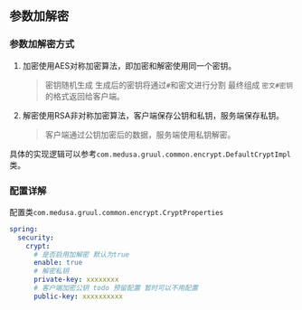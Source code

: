 ## 参数加解密

### 参数加解密方式

1. 加密使用AES对称加密算法，即加密和解密使用同一个密钥。
   > 密钥随机生成 生成后的密钥将通过`#`和密文进行分割
   最终组成 `密文#密钥`的格式返回给客户端。
2. 解密使用RSA非对称加密算法，客户端保存公钥和私钥，服务端保存私钥。
   > 客户端通过公钥加密后的数据，服务端使用私钥解密。

具体的实现逻辑可以参考`com.medusa.gruul.common.encrypt.DefaultCryptImpl`类。

### 配置详解

配置类`com.medusa.gruul.common.encrypt.CryptProperties`

```yaml
spring:
  security:
    crypt:
      # 是否启用加解密 默认为true
      enable: true
      # 解密私钥
      private-key: xxxxxxxx
      # 客户端加密公钥 todo 预留配置 暂时可以不用配置
      public-key: xxxxxxxxxx
```